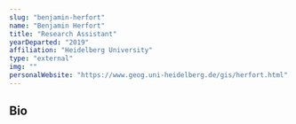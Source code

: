```yaml
---
slug: "benjamin-herfort"
name: "Benjamin Herfort"
title: "Research Assistant"
yearDeparted: "2019"
affiliation: "Heidelberg University"
type: "external"
img: ""
personalWebsite: "https://www.geog.uni-heidelberg.de/gis/herfort.html"
---
```

## Bio

